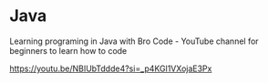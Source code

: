 # Java
Learning programing in Java with Bro Code - YouTube channel for beginners to learn how to code

https://youtu.be/NBIUbTddde4?si=_p4KGl1VXojaE3Px
